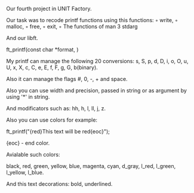 Our fourth project in UNIT Factory.

Our task was to recode printf functions using this functions:
◦ write,
◦ malloc,
◦ free,
◦ exit,
◦ The functions of man 3 stdarg

And our libft.

ft_printf(const char *format, )

My printf can manage the following 20 conversions: s, S, p, d, D, i, o, O, u, U, x, X, c, C, e, E, f, F, g, G, b(binary).

Also it can manage the flags #, 0, -, + and space.

Also you can use width and precision, passed in string or as argument by using '*' in string.

And modificators such as: hh, h, l, ll, j, z.

Also you can use colors for example:

ft_printf("{red}This text will be red{eoc}");

{eoc} - end color.

Avialable such colors:

black, red, green, yellow, blue, magenta, cyan, d_gray, l_red, l_green, l_yellow, l_blue.

And this text decorations: bold, underlined.
